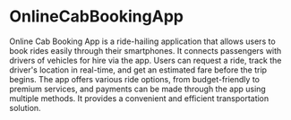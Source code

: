 # OnlineCabBookingApp
  Online Cab Booking App is a ride-hailing application that allows users to book rides easily through their smartphones. It connects passengers with drivers of vehicles for hire via the app. Users can request a ride, track the driver's location in real-time, and get an estimated fare before the trip begins. The app offers various ride options, from budget-friendly to premium services, and payments can be made through the app using multiple methods. It provides a convenient and efficient transportation solution.
